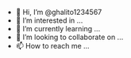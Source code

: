 - 👋 Hi, I’m @ghalito1234567
- 👀 I’m interested in ...
- 🌱 I’m currently learning ...
- 💞️ I’m looking to collaborate on ...
- 📫 How to reach me ...

<!---
ghalito1234567/ghalito1234567 is a ✨ special ✨ repository because its `README.md` (this file) appears on your GitHub profile.
You can click the Preview link to take a look at your changes.
--
